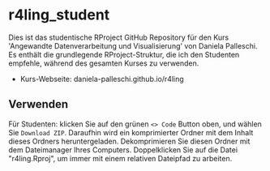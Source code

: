 # r4ling_student

Dies ist das studentische RProject GitHub Repository für den Kurs 'Angewandte Datenverarbeitung und Visualisierung' von Daniela Palleschi. Es enthält die grundlegende RProject-Struktur, die ich den Studenten empfehle, während des gesamten Kurses zu verwenden. 

- Kurs-Webseite: daniela-palleschi.github.io/r4ling

## Verwenden

Für Studenten: klicken Sie auf den grünen `<> Code` Button oben, und wählen Sie `Download ZIP`. Daraufhin wird ein komprimierter Ordner mit dem Inhalt dieses Ordners heruntergeladen. Dekomprimieren Sie diesen Ordner mit dem Dateimanager Ihres Computers. Doppelklicken Sie auf die Datei "r4ling.Rproj", um immer mit einem relativen Dateipfad zu arbeiten.


